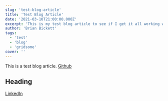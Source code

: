 ```yaml
---
slug: 'test-blog-article'
title: 'Test Blog Article'
date: '2021-03-10T21:00:00.000Z'
excerpt: 'This is my test blog article to see if I get it all working with Gridsome'
author: 'Brian Bickett'
tags:
  - 'test'
  - 'blog'
  - 'gridsome'
cover: ''
---
```


This is a test blog article. [Github](https://github.com/bbickett) 

## Heading

[LinkedIn](https://www.linkedin.com/in/bbickett/) 